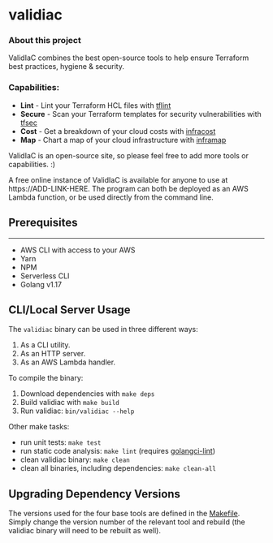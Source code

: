 # validiac

### About this project

ValidIaC combines the best open-source tools to help ensure Terraform best
practices, hygiene & security.

### Capabilities:

- **Lint** - Lint your Terraform HCL files with [tflint](https://github.com/terraform-linters/tflint)
- **Secure** - Scan your Terraform templates for security vulnerabilities with [tfsec](https://github.com/aquasecurity/tfsec)
- **Cost** - Get a breakdown of your cloud costs with [infracost](https://github.com/infracost/infracost)
- **Map** - Chart a map of your cloud infrastructure with [inframap](https://github.com/cycloidio/inframap)

ValidIaC is an open-source site, so please feel free to add more tools or capabilities. :)

A free online instance of ValidIaC is available for anyone to use at https://ADD-LINK-HERE.
The program can both be deployed as an AWS Lambda function, or be used directly
from the command line.

## Prerequisites

---

- AWS CLI with access to your AWS
- Yarn
- NPM
- Serverless CLI
- Golang v1.17

## CLI/Local Server Usage

The `validiac` binary can be used in three different ways:

1. As a CLI utility.
2. As an HTTP server.
3. As an AWS Lambda handler.

To compile the binary:

1. Download dependencies with `make deps`
2. Build validiac with `make build`
3. Run validiac: `bin/validiac --help`

Other make tasks:
- run unit tests: `make test`
- run static code analysis: `make lint` (requires [golangci-lint](https://golangci-lint.run/))
- clean validiac binary: `make clean`
- clean all binaries, including dependencies: `make clean-all`

## Upgrading Dependency Versions

The versions used for the four base tools are defined in the [Makefile](Makefile).
Simply change the version number of the relevant tool and rebuild (the validiac
binary will need to be rebuilt as well).
